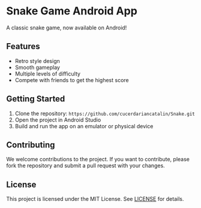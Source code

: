 # Snake Game Android App

A classic snake game, now available on Android!

## Features

- Retro style design
- Smooth gameplay
- Multiple levels of difficulty
- Compete with friends to get the highest score

## Getting Started

1. Clone the repository: `https://github.com/cucerdariancatalin/Snake.git`
2. Open the project in Android Studio
3. Build and run the app on an emulator or physical device

## Contributing

We welcome contributions to the project. If you want to contribute, please fork the repository and submit a pull request with your changes.

## License

This project is licensed under the MIT License. See [LICENSE](LICENSE) for details.
